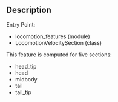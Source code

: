 Description
-----------
Entry Point: 
- locomotion_features (module)
- LocomotionVelocitySection (class)

This feature is computed for five sections:
- head_tip
- head
- midbody
- tail
- tail_tip